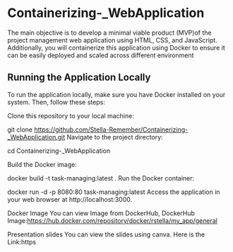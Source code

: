 # Containerizing-_WebApplication
The main objective is to develop a minimal viable product (MVP)of the project management web application using HTML, CSS, and JavaScript. Additionally, you will containerize this application using Docker to ensure it can be easily deployed and scaled across different environment 

## Running the Application Locally
To run the application locally, make sure you have Docker installed on your system. Then, follow these steps:

Clone this repository to your local machine:

git clone https://github.com/Stella-Remember/Containerizing-_WebApplication.git
Navigate to the project directory:

cd Containerizing-_WebApplication

Build the Docker image:

docker build -t task-managing:latest .
Run the Docker container:

docker run -d -p 8080:80 task-managing:latest
Access the application in your web browser at http://localhost:3000.

Docker Image
You can view Image from DockerHub, DockerHub Image:https://hub.docker.com/repository/docker/rstella/my_app/general 

Presentation slides
You can view the slides using canva. Here is the Link:https
